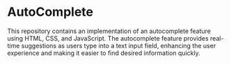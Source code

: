 # AutoComplete
This repository contains an implementation of an autocomplete feature using HTML, CSS, and JavaScript. The autocomplete feature provides real-time suggestions as users type into a text input field, enhancing the user experience and making it easier to find desired information quickly.
